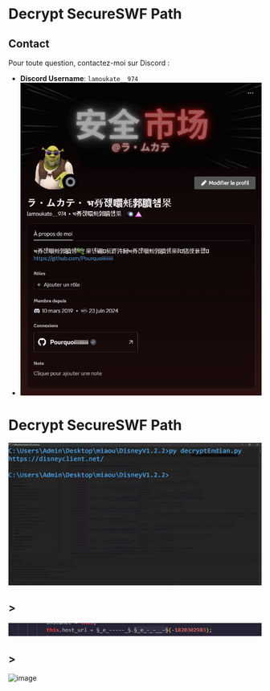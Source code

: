 # Decrypt SecureSWF Path

## Contact

Pour toute question, contactez-moi sur Discord :

- **Discord Username**: `lamoukate__974`
- ![Profile](images/Profile.png)




# Decrypt SecureSWF Path

![DecryptSafeMarket](images/DecryptSafeMarket.png)
## >
![DecryptSafeMarket2](images/DecryptSafeMarket2.png)
## >
![image](https://github.com/user-attachments/assets/ed60cf30-6d74-4f95-938c-bc31a06e746e)
